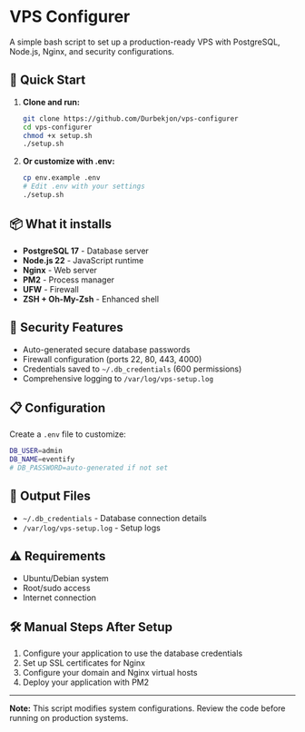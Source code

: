 # VPS Configurer

A simple bash script to set up a production-ready VPS with PostgreSQL, Node.js, Nginx, and security configurations.

## 🚀 Quick Start

1. **Clone and run:**
   ```bash
   git clone https://github.com/Durbekjon/vps-configurer
   cd vps-configurer
   chmod +x setup.sh
   ./setup.sh
   ```

2. **Or customize with .env:**
   ```bash
   cp env.example .env
   # Edit .env with your settings
   ./setup.sh
   ```

## 📦 What it installs

- **PostgreSQL 17** - Database server
- **Node.js 22** - JavaScript runtime
- **Nginx** - Web server
- **PM2** - Process manager
- **UFW** - Firewall
- **ZSH + Oh-My-Zsh** - Enhanced shell

## 🔐 Security Features

- Auto-generated secure database passwords
- Firewall configuration (ports 22, 80, 443, 4000)
- Credentials saved to `~/.db_credentials` (600 permissions)
- Comprehensive logging to `/var/log/vps-setup.log`

## 📋 Configuration

Create a `.env` file to customize:

```bash
DB_USER=admin
DB_NAME=eventify
# DB_PASSWORD=auto-generated if not set
```

## 📁 Output Files

- `~/.db_credentials` - Database connection details
- `/var/log/vps-setup.log` - Setup logs

## ⚠️ Requirements

- Ubuntu/Debian system
- Root/sudo access
- Internet connection

## 🛠️ Manual Steps After Setup

1. Configure your application to use the database credentials
2. Set up SSL certificates for Nginx
3. Configure your domain and Nginx virtual hosts
4. Deploy your application with PM2

---

**Note:** This script modifies system configurations. Review the code before running on production systems.
